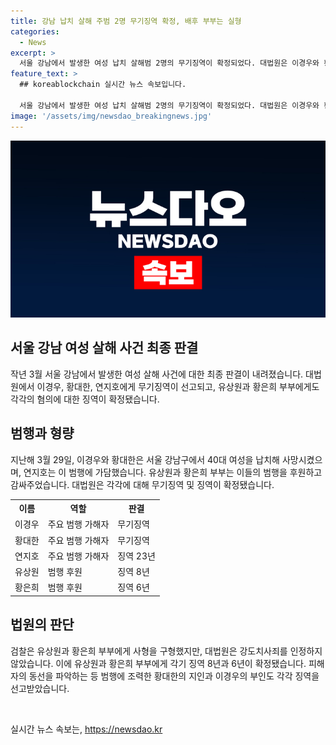 ```yaml
---
title: 강남 납치 살해 주범 2명 무기징역 확정, 배후 부부는 실형
categories:
  - News
excerpt: >
  서울 강남에서 발생한 여성 납치 살해범 2명의 무기징역이 확정되었다. 대법원은 이경우와 황대한에게 무기징역을 선고하고, 범행에 가담한 연지호는 징역 23년, 범행 배후인 유상원과 황은희 부부는 각각 징역 8년과 6년을 확정했다. 가상화폐 투자 실패로 갈등 관계였던 피해자를 살해한 혐의가 있다. 대법원은 유상원과 황은희가 강도 범행을 공모했지만 살해의도는 없다고 판단했다. 계획에 동조한 황대한의 지인과 마취제를 제공한 이경우의 부인도 각각 징역을 선고받았다.
feature_text: >
  ## koreablockchain 실시간 뉴스 속보입니다.

  서울 강남에서 발생한 여성 납치 살해범 2명의 무기징역이 확정되었다. 대법원은 이경우와 황대한에게 무기징역을 선고하고, 범행에 가담한 연지호는 징역 23년, 범행 배후인 유상원과 황은희 부부는 각각 징역 8년과 6년을 확정했다. 가상화폐 투자 실패로 갈등 관계였던 피해자를 살해한 혐의가 있다. 대법원은 유상원과 황은희가 강도 범행을 공모했지만 살해의도는 없다고 판단했다. 계획에 동조한 황대한의 지인과 마취제를 제공한 이경우의 부인도 각각 징역을 선고받았다.
image: '/assets/img/newsdao_breakingnews.jpg'
---
```


<p><img src="/assets/img/newsdao_breakingnews.jpg" alt="koreablockchain 속보" /></p>

<h2>서울 강남 여성 살해 사건 최종 판결</h2>

<p data-ke-size="size16">작년 3월 서울 강남에서 발생한 여성 살해 사건에 대한 최종 판결이 내려졌습니다. 대법원에서 이경우, 황대한, 연지호에게 무기징역이 선고되고, 유상원과 황은희 부부에게도 각각의 혐의에 대한 징역이 확정됐습니다.</p>

<h2 data-ke-size="size26">범행과 형량</h2>

<p data-ke-size="size16">지난해 3월 29일, 이경우와 황대한은 서울 강남구에서 40대 여성을 납치해 사망시켰으며, 연지호는 이 범행에 가담했습니다. 유상원과 황은희 부부는 이들의 범행을 후원하고 감싸주었습니다. 대법원은 각각에 대해 무기징역 및 징역이 확정됐습니다.</p>

<table>
    <tr>
        <th>이름</th>
        <th>역할</th>
        <th>판결</th>
    </tr>
    <tr>
        <td>이경우</td>
        <td>주요 범행 가해자</td>
        <td>무기징역</td>
    </tr>
    <tr>
        <td>황대한</td>
        <td>주요 범행 가해자</td>
        <td>무기징역</td>
    </tr>
    <tr>
        <td>연지호</td>
        <td>주요 범행 가해자</td>
        <td>징역 23년</td>
    </tr>
    <tr>
        <td>유상원</td>
        <td>범행 후원</td>
        <td>징역 8년</td>
    </tr>
    <tr>
        <td>황은희</td>
        <td>범행 후원</td>
        <td>징역 6년</td>
    </tr>
</table>

<h2 data-ke-size="size26">법원의 판단</h2>

<p data-ke-size="size16">검찰은 유상원과 황은희 부부에게 사형을 구형했지만, 대법원은 강도치사죄를 인정하지 않았습니다. 이에 유상원과 황은희 부부에게 각기 징역 8년과 6년이 확정됐습니다. 피해자의 동선을 파악하는 등 범행에 조력한 황대한의 지인과 이경우의 부인도 각각 징역을 선고받았습니다.</p>

<p data-ke-size="size16">&nbsp;</p>
실시간 뉴스 속보는, <a href="https://newsdao.kr" rel="dofollow">https://newsdao.kr</a>


